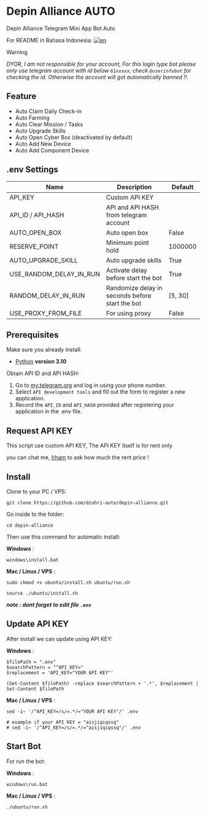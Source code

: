 # Depin Alliance AUTO

Depin Alliance Telegram Mini App Bot Auto

For README in Bahasa Indonesia: [![en](https://img.shields.io/badge/README-id-red.svg)](https://github.com/dzuhri-auto/depin-alliance/blob/master/README.id.md)

> [!WARNING]
> *DYOR, I am not responsible for your account, For this login type bot please only use telegram account with id below `61xxxxx`, check `@userinfobot` for checking the id. Otherwise the account will got automatically banned !!*.

## Feature

- Auto Claim Daily Check-in
- Auto Farming
- Auto Clear Mission / Tasks
- Auto Upgrade Skills
- Auto Open Cyber Box (deactivated by default)
- Auto Add New Device
- Auto Add Component Device

## .env Settings

| Name                    | Description                                     | Default |
| ----------------------- | ----------------------------------------------- | ------- |
| API_KEY                 | Custom API KEY                                  |         |
| API_ID / API_HASH       | API and API HASH from telegram account          |         |
| AUTO_OPEN_BOX           | Auto open box                                   | False   |
| RESERVE_POINT           | Minimum point hold                              | 1000000 |
| AUTO_UPGRADE_SKILL      | Auto upgrade skills                             | True    |
| USE_RANDOM_DELAY_IN_RUN | Activate delay before start the bot             | True    |
| RANDOM_DELAY_IN_RUN     | Randomize delay in seconds before start the bot | [5, 30] |
| USE_PROXY_FROM_FILE     | For using proxy                                 | False   |

## Prerequisites

Make sure you already install:

- [Python](https://www.python.org/downloads/release/python-31014/) **version 3.10**

Obtain API ID and API HASH:

1. Go to [my.telegram.org](https://my.telegram.org/) and log in using your phone number.
2. Select `API development tools` and fill out the form to register a new application.
3. Record the `API_ID` and `API_HASH` provided after registering your application in the .env file.

## Request API KEY

This script use custom API KEY, The API KEY itself is for rent only

you can chat me, [Irham](https://t.me/irhamdz) to ask how much the rent price !

## Install

Clone to your PC / VPS:

```shell
git clone https://github.com/dzuhri-auto/depin-alliance.git
```

Go inside to the folder:

```shell
cd depin-alliance
```

Then use this command for automatic install:

**Windows** :

```shell
windows\install.bat
```

**Mac / Linux / VPS** :

```shell
sudo chmod +x ubuntu/install.sh ubuntu/run.sh
```

```shell
source ./ubuntu/install.sh
```

***note : dont forget to edit file `.env`***

## Update API KEY

After install we can update using API KEY:

**Windows** :

```shell
$filePath = ".env"
$searchPattern = "^API_KEY="
$replacement = 'API_KEY="YOUR API KEY"'

(Get-Content $filePath) -replace $searchPattern + '.*', $replacement | Set-Content $filePath
```

**Mac / Linux / VPS** :

```shell
sed -i~ '/^API_KEY=/s/=.*/="YOUR API KEY"/' .env

# example if your API KEY = "aisjiqiqssq"
# sed -i~ '/^API_KEY=/s/=.*/="aisjiqiqssq"/' .env
```

## Start Bot

For run the bot:

**Windows** :

```shell
windows\run.bat
```

**Mac / Linux / VPS** :

```shell
./ubuntu/run.sh
```
